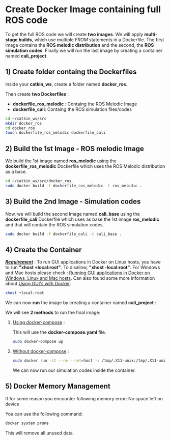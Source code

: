 # Create Docker Image containing full ROS code 

To get the full ROS code we will create <strong>two images</strong>. We will apply <strong>multi-stage builds</strong>, which use multiple <em>FROM</em> statements in a Dockerfile. The first image contains the <strong>ROS melodic distribution</strong> and the second, the <strong>ROS simulation codes</strong>. Finally we will run the last image by creating a container named <strong>cali_project</strong>.

## 1) Create folder containg the Dockerfiles

Inside your <strong>catkin_ws</strong>, create a folder named <strong>docker_ros</strong>.

Then create <strong>two Dockerfiles</strong> :
<ul>
  <li><strong>dockerfile_ros_melodic</strong> : Containg the ROS Melodic Image</li>
  <li><strong>dockerfile_cali</strong>: Containg the ROS simulation files/codes</li>
</ul>

```bash
cd ~/catkin_ws/src
mkdir docker_ros
cd docker_ros
touch dockerfile_ros_melodic dockerfile_cali
```

## 2) Build the 1st Image - ROS melodic Image

We build the 1st image named <strong>ros_melodic</strong> using the <strong>dockerfile_ros_melodic</strong> Dockerfile which uses the ROS Melodic distribution as a base.


```bash
cd ~/catkin_ws/src/docker_ros
sudo docker build -f dockerfile_ros_melodic -t ros_melodic .
```

## 3) Build the 2nd Image - Simulation codes

Now, we will build the second Image named <strong>cali_base</strong> using the <strong>dockerfile_cali</strong> Dockerfile which uses as base the 1st image <strong>ros_melodic</strong> and that will contain the ROS simulation codes.

```bash
sudo docker build -f dockerfile_cali -t cali_base .
```
## 4) Create the Container

<u><strong><em>Requirement</em></strong></u> : To run GUI applications in Docker on Linux hosts, you have to run <strong>"xhost +local:root"</strong>. To disallow, <strong>"xhost -local:root"</strong>. For Windows and Mac hosts please check : [Running GUI applications in Docker on Windows, Linux and Mac hosts](https://cuneyt.aliustaoglu.biz/en/running-gui-applications-in-docker-on-windows-linux-mac-hosts/). Can also found some more information about [Using GUI's with Docker](http://wiki.ros.org/docker/Tutorials/GUI).


```bash
xhost +local:root
```


We can now <strong>run</strong> the image by creating a container named <strong>cali_project</strong> :

We will see <strong>2 methods</strong> to run the final image:

1) <u>Using docker-compose</u> :

    This will use the <strong>docker-compose.yaml</strong> file.

    ```bash
    sudo docker-compose up
    ```

2) <u>Without docker-compose</u> :


    ```bash
    sudo docker run -it --rm --net=host -v /tmp/.X11-unix:/tmp/.X11-unix:rw --name=cali_project --privileged -e DISPLAY -e QT_X11_NO_MITSHM=1 cali_base:latest bash
    ```

    We can now run our simulation codes inside the container.


## 5) Docker Memory Management

If for some reason you encounter following memory error: No space left on device

You can use the following command:

```bash
docker system prune
```

This will remove all unused data.


